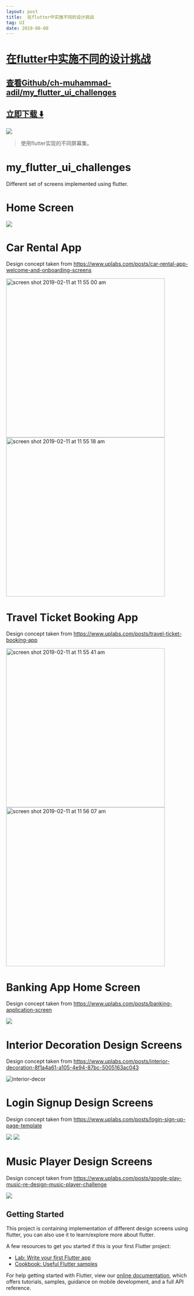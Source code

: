 ```yaml
---
layout: post
title:  在flutter中实施不同的设计挑战
tag: UI
date: 2019-06-08
---
```


# [在flutter中实施不同的设计挑战 ](http://github.com/ch-muhammad-adil/my_flutter_ui_challenges) 



## [查看Github/ch-muhammad-adil/my_flutter_ui_challenges](http://github.com/ch-muhammad-adil/my_flutter_ui_challenges)
## [立即下载 ️⬇️ ](https://codeload.github.com/ch-muhammad-adil/my_flutter_ui_challenges/zip/master) 


 
![](https://flutterawesome.com/content/images/2019/03/my_flutter_ui_challenges.jpg)
 
>
> 使用flutter实现的不同屏幕集。
>

 
# my_flutter_ui_challenges

Different set of screens implemented using flutter. 

# Home Screen

![](https://raw.githubusercontent.com/ch-muhammad-adil/my_flutter_ui_challenges/master//screenshots/screenshot_home.png)

# Car Rental App 
Design concept taken from https://www.uplabs.com/posts/car-rental-app-welcome-and-onboarding-screens 

<img width="430" alt="screen shot 2019-02-11 at 11 55 00 am" src="https://user-images.githubusercontent.com/29778659/52549213-e099f600-2df3-11e9-84f8-512a87139c66.png"/>

<img width="430" alt="screen shot 2019-02-11 at 11 55 18 am" src="https://user-images.githubusercontent.com/29778659/52549222-eabbf480-2df3-11e9-81d5-e9758427ddae.png"/>

# Travel Ticket Booking App
Design concept taken from https://www.uplabs.com/posts/travel-ticket-booking-app

<img width="430" alt="screen shot 2019-02-11 at 11 55 41 am" src="https://user-images.githubusercontent.com/29778659/52549234-fa3b3d80-2df3-11e9-8493-436376dd4299.png"/>

<img width="430" alt="screen shot 2019-02-11 at 11 56 07 am" src="https://user-images.githubusercontent.com/29778659/52549251-0921f000-2df4-11e9-84f3-76f4e22ac5b1.png"/>

# Banking App Home Screen
Design concept taken from https://www.uplabs.com/posts/banking-application-screen

![](https://raw.githubusercontent.com/ch-muhammad-adil/my_flutter_ui_challenges/master//screenshots/screenshot_banking.png)

# Interior Decoration Design Screens
Design concept taken from https://www.uplabs.com/posts/interior-decoration-8f1a4a61-a105-4e94-87bc-5005163ac043

![interior-decor](https://user-images.githubusercontent.com/29778659/54197515-f8919200-44e5-11e9-8b97-2f809ca50547.gif)

# Login Signup Design Screens
Design concept taken from https://www.uplabs.com/posts/login-sign-up-page-template

![](https://raw.githubusercontent.com/ch-muhammad-adil/my_flutter_ui_challenges/master//screenshots/screenshot_login.png)
![](https://raw.githubusercontent.com/ch-muhammad-adil/my_flutter_ui_challenges/master//screenshots/screenshot_signup.png)

# Music Player Design Screens
Design concept taken from https://www.uplabs.com/posts/google-play-music-re-design-music-player-challenge

![](https://raw.githubusercontent.com/ch-muhammad-adil/my_flutter_ui_challenges/master//screenshots/music_player_gif.gif)

## Getting Started

This project is containing implementation of different design screens using flutter, you can also use it to learn/explore more about flutter.

A few resources to get you started if this is your first Flutter project:

- [Lab: Write your first Flutter app](https://flutter.io/docs/get-started/codelab)
- [Cookbook: Useful Flutter samples](https://flutter.io/docs/cookbook)

For help getting started with Flutter, view our 
[online documentation](https://flutter.io/docs), which offers tutorials, 
samples, guidance on mobile development, and a full API reference.

